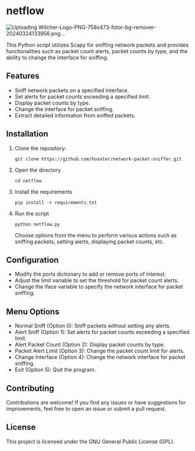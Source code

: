 # netflow

![Uploading Witcher-Logo-PNG-758x473-fotor-bg-remover-20240324133956.png…]()


  This Python script utilizes Scapy for sniffing network packets and provides functionalities such as packet count alerts, packet counts by type, and the ability to change the interface for sniffing.
 
## Features

- Sniff network packets on a specified interface.
- Set alerts for packet counts exceeding a specified limit.
- Display packet counts by type.
- Change the interface for packet sniffing.
- Extract detailed information from sniffed packets.

## Installation

1. Clone the repository:

   ```
   git clone https://github.com/hoaxter/network-packet-sniffer.git
   ```
2. Open the directory
   ```
   cd netflow
   ```
3. Install the requirements
   ```
   pip install -r requirements.txt
   ```
4. Run the script
   ```
   python netflow.py
   ```
   Choose options from the menu to perform various actions such as sniffing packets, setting alerts, displaying packet counts, etc.

## Configuration

- Modify the ports dictionary to add or remove ports of interest.
- Adjust the limit variable to set the threshold for packet count alerts.
- Change the iface variable to specify the network interface for packet sniffing.

## Menu Options

- Normal Sniff (Option 0): Sniff packets without setting any alerts.
- Alert Sniff (Option 1): Set alerts for packet counts exceeding a specified limit.
- Alert Packet Count (Option 2): Display packet counts by type.
- Packet Alert Limit (Option 3): Change the packet count limit for alerts.
- Change Interface (Option 4): Change the network interface for packet sniffing.
- Exit (Option 5): Quit the program.

## Contributing
   Contributions are welcome! If you find any issues or have suggestions for improvements, feel free to open an issue or submit a pull request.

## License
   This project is licensed under the GNU General Public License (GPL).
